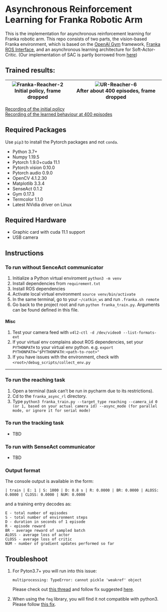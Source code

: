 # Asynchronous Reinforcement Learning for Franka Robotic Arm

This is the implementation for asynchronous reinforcement learning for Franka robotic arm. This repo consists of two parts, the vision-based Franka environment, which is based on the [OpenAI Gym](https://gym.openai.com/) framework, [Franka ROS Interface](https://projects.saifsidhik.page/franka_ros_interface/DOC.html), and an asynchronous learning architecture for Soft-Actor-Critic. (Our implementation of SAC is partly borrowed from [here](https://sites.google.com/view/sac-ae/home))

## Trained results:
| ![Franka-Reacher-2](figs/initial.gif) <br> Initial policy, frame dropped | ![UR-Reacher-6](figs/400epi.gif) <br /> After about 400 episodes, frame dropped |
| --- | --- |

[Recording of the initial policy](https://drive.google.com/file/d/18pT0DcMYoXoaTt9tQhxNGVmc43GN6xQB/view?usp=sharing)  
[Recording of the learned behaviour at 400 episodes](https://drive.google.com/file/d/1uyR8kreh1iPXroCcL6Z2FWB_0MBeBPGL/view?usp=sharing)

## Required Packages
Use `pip3` to install the Pytorch packages and not `conda`.

* Python 3.7+
* Numpy 1.19.5
* Pytorch 1.9.0+cuda 11.1
* Pytorch vision 0.10.0
* Pytorch audio 0.9.0
* OpenCV 4.1.2.30
* Matplotlib 3.3.4
* SenseAct 0.1.2
* Gym 0.17.3
* Termcolor 1.1.0
* Latest NVidia driver on Linux

## Required Hardware
* Graphic card with cuda 11.1 support
* USB camera

## Instructions
### To run without SenceAct communicator
1. Initialize a Python virtual enviroment `python3 -m venv`
1. Install dependencies from `requirement.txt`
2. Install ROS dependencies
3. Activate local virtual environment `source venv/bin/activate`
4. In the same terminal, go to your `~/catkin_ws` and run `.franka.sh remote`
5. Go back to the project root and run `python franka_train.py`. Arguments can be found defined in this file.

#### Misc
1. Test your camera feed with `v4l2-ctl -d /dev/video0 --list-formats-ext`
2. If your virtual env complains about ROS dependencies, set your `PYTHONPATH` to your virtual env python. e.g. `export PYTHONPATH="$PYTHONPATH:<path-to-root>"`
3. If you have issues with the environment, check with `<root>/debug_scripts/collect_env.py`

---

### To run the reaching task
1. Open a terminal (task can’t be run in pycharm due to its restrictions).
2. Cd to the `franka_async_rl` directory.
3. Type `python3 franka_train.py --target_type reaching --camera_id 0 (or 1, based on your actual camera id) --async_mode (for parallel mode, or ignore it for serial mode)`
### To run the tracking task
- TBD

### To run with SenseAct communicator 
- TBD
### Output format
The console output is available in the form:

```
| train | E: 1 | S: 1000 | D: 0.8 s | R: 0.0000 | BR: 0.0000 | ALOSS: 0.0000 | CLOSS: 0.0000 | NUM: 0.0000
```

and a training entry decodes as:

```
E - total number of episodes 
S - total number of environment steps
D - duration in seconds of 1 episode
R - episode reward
BR - average reward of sampled batch
ALOSS - average loss of actor
CLOSS - average loss of critic
NUM - number of gradient updates performed so far
```
## Troubleshoot
1. For Pyton3.7+ you will run into this issue:
    ```
    multiprocessing: TypeError: cannot pickle 'weakref' object
    ```
    Please check out [this thread](https://stackoverflow.com/questions/71945399/python-3-8-multiprocessing-typeerror-cannot-pickle-weakref-object) and follow fix suggested [here](https://github.com/python/cpython/pull/31701/files).

2. When using the `fmq` library, you will find it not compatible with python3. Please follow [this fix](https://github.com/WeiTang114/FMQ/pull/1).